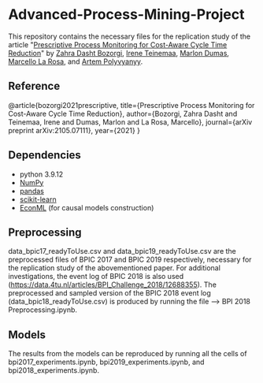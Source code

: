 # Advanced-Process-Mining-Project

This repository contains the necessary files for the replication study of the article "[Prescriptive Process Monitoring for Cost-Aware Cycle Time Reduction](https://arxiv.org/abs/2105.07111)" 
by [Zahra Dasht Bozorgi](https://scholar.google.com/citations?user=XFsTnkgAAAAJ&hl=en/), [Irene Teinemaa](https://irhete.github.io/), [Marlon Dumas](http://kodu.ut.ee/~dumas/), [Marcello La Rosa](http://www.marcellolarosa.com/), 
and [Artem Polyvyanyy](https://scholar.google.com.au/citations?user=CTF5-1EAAAAJ&hl=en).


## Reference

@article{bozorgi2021prescriptive,
  title={Prescriptive Process Monitoring for Cost-Aware Cycle Time Reduction},
  author={Bozorgi, Zahra Dasht and Teinemaa, Irene and Dumas, Marlon and La Rosa, Marcello},
  journal={arXiv preprint arXiv:2105.07111},
  year={2021}
}


## Dependencies

* python 3.9.12
* [NumPy](http://www.numpy.org/)
* [pandas](http://pandas.pydata.org/)
* [scikit-learn](http://scikit-learn.org/stable/index.html)
* [EconML](https://github.com/microsoft/EconML) (for causal models construction)


## Preprocessing

data_bpic17_readyToUse.csv and data_bpic19_readyToUse.csv are the preprocessed files of BPIC 2017 and BPIC 2019 respectively, necessary for the replication study of 
the abovementioned paper. For additional investigations, the event log of BPIC 2018 is also used (https://data.4tu.nl/articles/BPI_Challenge_2018/12688355). 
The preprocessed and sampled version of the BPIC 2018 event log (data_bpic18_readyToUse.csv) is produced by running the file --> BPI 2018 Preprocessing.ipynb. 


## Models

The results from the models can be reproduced by running all the cells of bpi2017_experiments.ipynb, bpi2019_experiments.ipynb, and bpi2018_experiments.ipynb. 


